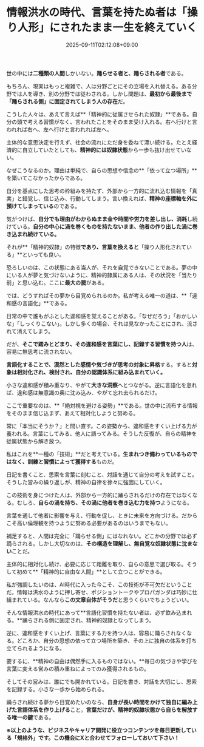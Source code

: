 ﻿---
title: "情報洪水の時代、言葉を持たぬ者は「操り人形」にされたまま一生を終えていく"
date: 2025-09-11T02:12:08+09:00
draft: false
---

世の中には**二種類の人間**しかいない。**踊らせる者と、踊らされる者**である。

もちろん、現実はもっと複雑で、人は分野ごとにその立場を入れ替える。ある分野では人を導き、別の分野では従わされる。しかし問題は、**最初から最後まで「踊らされる側」に固定されてしまう人の存在**だ。

こうした人々は、あえて言えば**「精神的に従属させられた奴隷」**である。自分の頭で考える習慣がなく、言われたことをそのまま受け入れる。右へ行けと言われれば右へ、左へ行けと言われれば左へ。

主体的な意思決定を行えず、社会の流れにただ身を委ねて漂い続ける。たとえ経済的に自立していたとしても、**精神的には奴隷状態**から一歩も抜け出せていない。



なぜこうなるのか。理由は単純で、自らの思想や信念の**「依って立つ場所」**を築いてこなかったからである。

自分を基点にした思考の枠組みを持たず、外部から一方的に流れ込む情報を「真実」と錯覚し、信じ込み、行動してしまう。言い換えれば、**精神の座標軸を外に預けてしまっている**のである。

気がつけば、**自分でも理由がわからぬまま金や時間や労力を差し出し、消耗**し続けている。**自分の中心に渦を巻くものを持たないまま、他者の作り出した渦に巻き込まれ続けている。**

それが**「精神的奴隷」の特徴**であり、言葉を換えると**「操り人形化されている」**といっても良い。



恐ろしいのは、この状態にある当人が、それを自覚できないことである。夢の中にいる人が夢と気づけないように、精神的隷属にある人は、その状況を「当たり前」と思い込む。ここに**最大の罠**がある。

では、どうすればその夢から目覚められるのか。私が考える唯一の道は、**「違和感の言語化」**である。

日常の中で誰もがふとした違和感を覚えることがある。「なぜだろう」「おかしいな」「しっくりこない」。しかし多くの場合、それは見なかったことにされ、流されて消えてしまう。

だが、**そこで踏みとどまり、その違和感を言葉にし、記録する習慣を持つ人**は、容易に無思考に流されない。

**言語化することで、漠然とした感情や気づきが思考の対象に昇格**する。すると**対象は相対化され、検討され、自分の認識体系に組み込まれていく。**

小さな違和感が積み重なり、やがて**大きな洞察**へとつながる。逆に言語化を怠れば、違和感は無意識の奥に沈み込み、やがて忘れ去られるだけ。



ここで重要なのは、**「絶対視を避ける姿勢」**である。世の中に流布する情報をそのまま信じ込まず、あえて相対化しようと努める。

常に「本当にそうか？」と問い直す。この姿勢から、違和感をすくい上げる力が養われる。言葉にしてみる、他人に語ってみる。そうした反復が、自らの精神を従属状態から解き放つ。

私はこれを**一種の「技術」**だと考えている。**生まれつき備わっているものではなく、訓練と習慣によって獲得する**ものだ。

日記を書くこと、思索を言葉に刻むこと、対話を通じて自分の考えを試すこと。そうした営みの繰り返しが、精神の自律を徐々に強固にしていく。



この技術を身につけた人は、外部から一方的に踊らされるだけの存在ではなくなる。むしろ、**自らの渦を持ち、その渦に他者を巻き込む力を持つ**ようになる。

言葉を通して他者に影響を与え、行動を促し、ときに未来を方向づける。だからこそ高い倫理観を持つように努める必要があるのはいうまでもない。

補足すると、人間は完全に「踊らせる側」にはなれない。どこかの分野では必ず踊らされる。しかし大切なのは、**その構造を理解し、無自覚な奴隷状態に沈まない**ことだ。

主体的に相対化し続け、必要に応じて距離を取り、自らの意思で選び取る。そうして初めて**「精神的に自由な人間」**として立つことができる。



私が強調したいのは、AI時代に入った今こそ、この技術が不可欠だということだ。情報は洪水のように押し寄せ、ポジショントークやプロパガンダは巧妙に仕組まれている。なんなら**この文章自体がそうだ**と思うくらいでちょうどいい。

そんな情報洪水の時代にあって**言語化習慣を持たない者は、必ず飲み込まれる。**踊らされる側に固定され、精神的奴隷となってしまう。

逆に、違和感をすくい上げ、言葉にする力を持つ人は、容易に踊らされなくなる。どころか、自分の思想の依って立つ場所を築き、その上に独自の体系を打ち立てられるようになる。



要するに、**精神の自由は偶然手に入るものではない。**毎日の気づきや学びを言葉に変える営みの積み重ねによってのみ獲得されるもの。

そしてその営みは、誰にでも開かれている。日記を書き、対話を大切にし、思索を記録する。小さな一歩から始められる。

踊らされ続ける夢から目覚めたいのなら、**自身が長い時間をかけて独自に編み上げた言語体系を作り上げる**こと。**言葉だけが、精神的奴隷状態から自らを解放する唯一の鍵**である。



**※以上のような、ビジネスやキャリア開発に役立つコンテンツを毎日更新している「規格外」です。この機会にXと合わせてフォローしておいて下さい！**